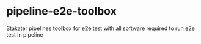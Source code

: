 # pipeline-e2e-toolbox
Stakater pipelines toolbox for e2e test with all software required to run e2e test in pipeline
